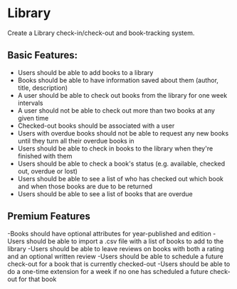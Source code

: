 Library
=======

Create a Library check-in/check-out and book-tracking system. 

Basic Features:
-------
- Users should be able to add books to a library
- Books should be able to have information saved about them (author, title, description)
- A user should be able to check out books from the library for one week intervals
- A user should not be able to check out more than two books at any given time
- Checked-out books should be associated with a user
- Users with overdue books should not be able to request any new books until they turn all their overdue books in
- Users should be able to check in books to the library when they're finished with them
- Users should be able to check a book's status (e.g. available, checked out, overdue or lost)
- Users should be able to see a list of who has checked out which book and when those books are due to be returned
- Users should be able to see a list of books that are overdue

Premium Features
-------
-Books should have optional attributes for year-published and edition
-Users should be able to import a .csv file with a list of books to add to the library
-Users should be able to leave reviews on books with both a rating and an optional written review
-Users should be able to schedule a future check-out for a book that is currently checked-out
-Users should be able to do a one-time extension for a week if no one has scheduled a future check-out for that book
